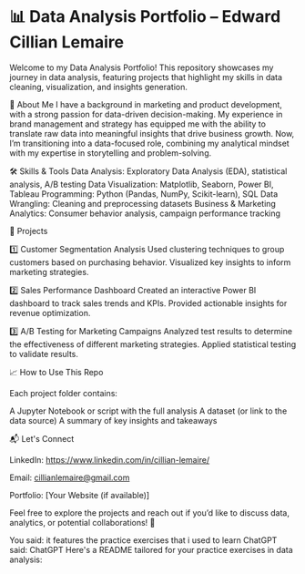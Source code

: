 # 📊 Data Analysis Portfolio – Edward Cillian Lemaire

Welcome to my Data Analysis Portfolio! This repository showcases my journey in data analysis, featuring projects that highlight my skills in data cleaning, visualization, and insights generation.

🚀 About Me
I have a background in marketing and product development, with a strong passion for data-driven decision-making. My experience in brand management and strategy has equipped me with the ability to translate raw data into meaningful insights that drive business growth. Now, I’m transitioning into a data-focused role, combining my analytical mindset with my expertise in storytelling and problem-solving.

🛠️ Skills & Tools
Data Analysis: Exploratory Data Analysis (EDA), statistical analysis, A/B testing
Data Visualization: Matplotlib, Seaborn, Power BI, Tableau
Programming: Python (Pandas, NumPy, Scikit-learn), SQL
Data Wrangling: Cleaning and preprocessing datasets
Business & Marketing Analytics: Consumer behavior analysis, campaign performance tracking


📂 Projects

1️⃣ Customer Segmentation Analysis
Used clustering techniques to group customers based on purchasing behavior.
Visualized key insights to inform marketing strategies.

2️⃣ Sales Performance Dashboard
Created an interactive Power BI dashboard to track sales trends and KPIs.
Provided actionable insights for revenue optimization.

3️⃣ A/B Testing for Marketing Campaigns
Analyzed test results to determine the effectiveness of different marketing strategies.
Applied statistical testing to validate results.

📈 How to Use This Repo

Each project folder contains:

A Jupyter Notebook or script with the full analysis
A dataset (or link to the data source)
A summary of key insights and takeaways

📬 Let's Connect

LinkedIn: https://www.linkedin.com/in/cillian-lemaire/

Email: cillianlemaire@gmail.com

Portfolio: [Your Website (if available)]

Feel free to explore the projects and reach out if you’d like to discuss data, analytics, or potential collaborations! 🚀








You said:
it features the practice exercises that i used to learn 
ChatGPT said:
ChatGPT
Here's a README tailored for your practice exercises in data analysis:
